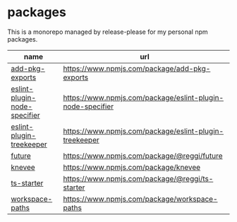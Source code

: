 # packages

This is a monorepo managed by release-please for my personal npm packages.

| name | url |
| --- | --- |
| [add-pkg-exports](./workspaces/add-pkg-exports/README.md) | https://www.npmjs.com/package/add-pkg-exports |
| [eslint-plugin-node-specifier](./workspaces/eslint-plugin-node-specifier/README.md) | https://www.npmjs.com/package/eslint-plugin-node-specifier |
| [eslint-plugin-treekeeper](./workspaces/eslint-plugin-treekeeper/README.md) | https://www.npmjs.com/package/eslint-plugin-treekeeper |
| [future](./workspaces/future/README.md) | https://www.npmjs.com/package/@reggi/future |
| [knevee](./workspaces/knevee/README.md) | https://www.npmjs.com/package/knevee |
| [ts-starter](./workspaces/ts-starter/README.md) | https://www.npmjs.com/package/@reggi/ts-starter |
| [workspace-paths](./workspaces/workspace-paths/README.md) | https://www.npmjs.com/package/workspace-paths |
